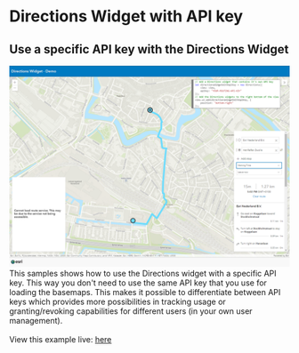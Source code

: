 # Directions Widget with API key

## Use a specific API key with the Directions Widget
![Directions Widget Demo](../images/DirectionsWidget_Demo.png)
This samples shows how to use the Directions widget with a specific API key. This way you don't need to use the same API key that you use for loading the basemaps. This makes it possible to differentiate between API keys which provides more possibilities in tracking usage or granting/revoking capabilities for different users (in your own user management). 
<br>
<br>
View this example live:
[here](https://esrinederland.github.io/CoolMaps/DirectionsWidget/index.html)




